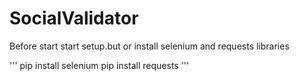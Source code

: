 # SocialValidator

Before start start setup.but or install selenium and requests libraries

'''
pip install selenium
pip install requests
'''

